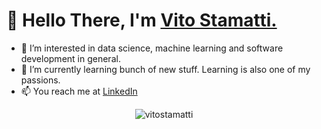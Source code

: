 <h1 align="left"><strong>👋 Hello There, I'm <a href="https://github.com/vitostamatti">Vito Stamatti.</a></strong>
</h1>

- 👀 I’m interested in data science, machine learning and software development in general.
- 🌱 I’m currently learning bunch of new stuff. Learning is also one of my passions.
- 📫 You reach me at [LinkedIn](https://www.linkedin.com/in/vito-stamatti/) 


<p align="center">
	<img src=https://github-readme-stats.vercel.app/api?username=vitostamatti&show_icons=true alt=vitostamatti />
</p>
